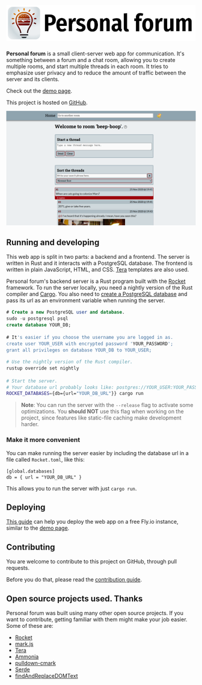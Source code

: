 # ![Personal forum](docs/img/banner_full.png)

**Personal forum** is a small client-server web app for communication. It's
something between a forum and a chat room, allowing you to create multiple
rooms, and start multiple threads in each room. It tries to emphasize user
privacy and to reduce the amount of traffic between the server and its clients.

Check out the [demo page][demo-page].

This project is hosted on [GitHub](https://github.com/pandrei7/personal_forum).

![An open room with a conversation](docs/img/example_room.png)

## Running and developing

This web app is split in two parts: a backend and a frontend.
The server is written in Rust and it interacts with a PostgreSQL database.
The frontend is written in plain JavaScript, HTML, and CSS.
[Tera](https://tera.netlify.app/docs) templates are also used.

Personal forum's backend server is a Rust program built with the
[Rocket](https://rocket.rs) framework. To run the server locally, you need a
nightly version of the Rust compiler and
[Cargo](https://doc.rust-lang.org/cargo/getting-started/installation.html).
You also need to
[create a PostgreSQL database](https://www.freecodecamp.org/news/how-to-get-started-with-postgresql-9d3bc1dd1b11)
and pass its url as an environment variable when running the server.

```sql
# Create a new PostgreSQL user and database.
sudo -u postgresql psql
create database YOUR_DB;

# It's easier if you choose the username you are logged in as.
create user YOUR_USER with encrypted password 'YOUR_PASSWORD';
grant all privileges on database YOUR_DB to YOUR_USER;
```

```bash
# Use the nightly version of the Rust compiler.
rustup override set nightly

# Start the server.
# Your database url probably looks like: postgres://YOUR_USER:YOUR_PASSWORD@localhost/YOUR_DB
ROCKET_DATABASES={db={url="YOUR_DB_URL"}} cargo run
```

> **Note**: You can run the server with the `--release` flag to activate some
optimizations. You **should NOT** use this flag when working on the project,
since features like static-file caching make development harder.

### Make it more convenient

You can make running the server easier by including the database url in a file
called `Rocket.toml`, like this:

```lang-none
[global.databases]
db = { url = "YOUR_DB_URL" }
```

This allows you to run the server with just `cargo run`.

## Deploying

[This guide](docs/deployment_guide.md) can help you deploy the web app on a free
Fly.io instance, similar to the [demo page][demo-page].

## Contributing

You are welcome to contribute to this project on GitHub, through pull requests.

Before you do that, please read the [contribution guide](CONTRIBUTING.md).

## Open source projects used. Thanks

Personal forum was built using many other open source projects. If you want to
contribute, getting familiar with them might make your job easier. Some of these
are:

- [Rocket](https://rocket.rs)
- [mark.js](https://markjs.io)
- [Tera](https://tera.netlify.app)
- [Ammonia](https://github.com/rust-ammonia/ammonia)
- [pulldown-cmark](https://github.com/raphlinus/pulldown-cmark)
- [Serde](https://serde.rs)
- [findAndReplaceDOMText](https://github.com/padolsey/findAndReplaceDOMText)

[demo-page]: https://personal-forum.fly.dev "The demo page"

